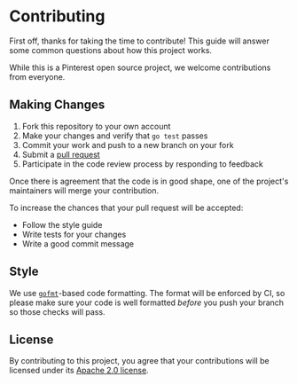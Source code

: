 # Contributing

First off, thanks for taking the time to contribute! This guide will answer
some common questions about how this project works.

While this is a Pinterest open source project, we welcome contributions from
everyone.

## Making Changes

1. Fork this repository to your own account
2. Make your changes and verify that `go test` passes
3. Commit your work and push to a new branch on your fork
4. Submit a [pull request](https://github.com/pinterest/thriftcheck/compare/)
5. Participate in the code review process by responding to feedback

Once there is agreement that the code is in good shape, one of the project's
maintainers will merge your contribution.

To increase the chances that your pull request will be accepted:

- Follow the style guide
- Write tests for your changes
- Write a good commit message

## Style

We use [`gofmt`][]-based code formatting. The format will be enforced by CI, so
please make sure your code is well formatted *before* you push your branch so
those checks will pass.

[`gofmt`]: https://golang.org/cmd/gofmt/

## License

By contributing to this project, you agree that your contributions will be
licensed under its [Apache 2.0 license](LICENSE).
